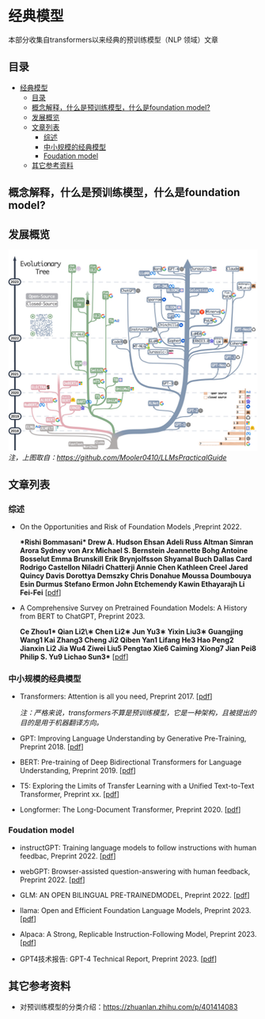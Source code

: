# 经典模型
本部分收集自transformers以来经典的预训练模型（NLP 领域）文章

## 目录

- [经典模型](#经典模型)
  - [目录](#目录)
  - [概念解释，什么是预训练模型，什么是foundation model?](#概念解释什么是预训练模型什么是foundation-model)
  - [发展概览](#发展概览)
  - [文章列表](#文章列表)
    - [综述](#综述)
    - [中小规模的经典模型](#中小规模的经典模型)
    - [Foudation model](#foudation-model)
  - [其它参考资料](#其它参考资料)

## 概念解释，什么是预训练模型，什么是foundation model?

## 发展概览
![发展历程](image/发展历程.jpg)
*注，上图取自：https://github.com/Mooler0410/LLMsPracticalGuide*

## 文章列表
### 综述
- On the Opportunities and Risk of Foundation Models ,Preprint 2022.
  
  **\*Rishi Bommasani\* Drew A. Hudson Ehsan Adeli Russ Altman Simran Arora Sydney von Arx Michael S. Bernstein Jeannette Bohg Antoine Bosselut Emma Brunskill Erik Brynjolfsson Shyamal Buch Dallas Card Rodrigo Castellon Niladri Chatterji Annie Chen Kathleen Creel Jared Quincy Davis Dorottya Demszky Chris Donahue Moussa Doumbouya Esin Durmus Stefano Ermon John Etchemendy Kawin Ethayarajh Li Fei-Fei**
  [[pdf](https://arxiv.org/pdf/2108.07258.pdf)]

- A Comprehensive Survey on Pretrained Foundation Models: A History from BERT to ChatGPT, Preprint 2023.
  
  **Ce Zhou1\* Qian Li2\∗ Chen Li2∗ Jun Yu3∗ Yixin Liu3∗ Guangjing Wang1 Kai Zhang3 Cheng Ji2 Qiben Yan1 Lifang He3 Hao Peng2 Jianxin Li2 Jia Wu4 Ziwei Liu5 Pengtao Xie6 Caiming Xiong7 Jian Pei8 Philip S. Yu9 Lichao Sun3\***
  [[pdf](https://arxiv.org/pdf/2302.09419.pdf)]



### 中小规模的经典模型
- Transformers: Attention is all you need, Preprint 2017. [[pdf](https://proceedings.neurips.cc/paper_files/paper/2017/file/3f5ee243547dee91fbd053c1c4a845aa-Paper.pdf)]
  
  *注：严格来说，transformers不算是预训练模型，它是一种架构，且被提出的目的是用于机器翻译方向。*

- GPT: Improving Language Understanding by Generative Pre-Training, Preprint 2018. [[pdf](https://cdn.openai.com/research-covers/language-unsupervised/language_understanding_paper.pdf)]

- BERT: Pre-training of Deep Bidirectional Transformers for Language Understanding, Preprint 2019. [[pdf](https://arxiv.org/pdf/1810.04805.pdf)]

- T5: Exploring the Limits of Transfer Learning with a Unified Text-to-Text Transformer, Preprint xx. [[pdf](https://arxiv.org/pdf/1910.10683.pdf)]

- Longformer: The Long-Document Transformer, Preprint 2020. [[pdf](https://arxiv.org/pdf/2004.05150.pdf?forcedefault=true)]


### Foudation model
- instructGPT: Training language models to follow instructions with human feedbac, Preprint 2022. [[pdf](https://arxiv.org/pdf/2203.02155.pdf)]

- webGPT: Browser-assisted question-answering with human feedback, Preprint 2022. [[pdf](https://arxiv.org/pdf/2112.09332.pdf)]

- GLM: AN OPEN BILINGUAL PRE-TRAINEDMODEL, Preprint 2022. [[pdf](https://arxiv.org/pdf/2210.02414.pdf)]

- llama:  Open and Efficient Foundation Language Models, Preprint 2023. [[pdf](https://arxiv.org/pdf/2302.13971v1.pdf)]

- Alpaca: A Strong, Replicable Instruction-Following Model, Preprint 2023. [[pdf](https://crfm.stanford.edu/2023/03/13/alpaca.html)]


- GPT4技术报告: GPT-4 Technical Report, Preprint 2023. [[pdf](https://cdn.openai.com/papers/gpt-4.pdf)]

## 其它参考资料
- 对预训练模型的分类介绍：https://zhuanlan.zhihu.com/p/401414083